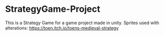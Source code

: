 # StrategyGame-Project
This is a Strategy Game for a game project made in unity.
Sprites used with alterations:
https://toen.itch.io/toens-medieval-strategy
